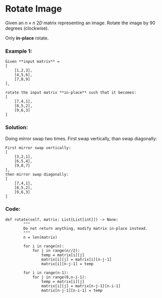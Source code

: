 # Rotate Image

Given an $n \times n$ $2D$ matrix representing an image.
Rotate the image by 90 degrees (clockwise).

Only **in-place** rotate.

### Example 1:
```
Given **input matrix** = 
[
    [1,2,3],
    [4,5,6],
    [7,8,9]
],

rotate the input matrix **in-place** such that it becomes:
[
    [7,4,1],
    [8,5,2],
    [9,6,3]
]
```

### Solution:
Doing mirror swap two times. First swap vertically, than swap diagonally:
```
First mirror swap vertically:
[
    [3,2,1],
    [6,5,4],
    [9,8,7]
],
then mirror swap diagonally:
[
    [7,4,1],
    [8,5,2],
    [9,6,3]
]
```

### Code:
```
def rotate(self, matrix: List[List[int]]) -> None:
        """
        Do not return anything, modify matrix in-place instead.
        """
        n = len(matrix)
        
        for i in range(n):
            for j in range(n//2):
                temp = matrix[i][j]
                matrix[i][j] = matrix[i][n-j-1]
                matrix[i][n-j-1] = temp
        
        for i in range(n-1):
            for j in range(0,n-i-1):
                temp = matrix[i][j]
                matrix[i][j] = matrix[n-j-1][n-i-1]
                matrix[n-j-1][n-i-1] = temp
```


